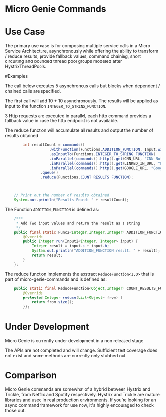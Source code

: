 Micro Genie Commands
=======


# Use Case

The primary use case is for composing multiple service calls in a Micro Service Architecture, asynchronously while offering the ability to transform / reduce results, provide fallback values, command chaining, short circuiting and bounded thread pool groups modeled after HystrixThreadPools.   


#Examples

The call below executes 5 asynchronous calls but blocks when dependent / chained calls are specified. 

The first call will add 10 + 10 asynchronously. The results will be applied as input to the function ```INTEGER_TO_STRING_FUNCTION```. 

3 Http requests are executed in parallel, each http command provides a fallback value in case the http endpoint is not available. 

The reduce function will accumulate all results and output the number of results obtained   

```java
		int resultCount = commands()
					.withFunction(Functions.ADDITION_FUNCTION, Input.with(10, 10))
					.asInputTo(Functions.INTEGER_TO_STRING_FUNCTION)
					.inParallel(commands().http().get(CNN_URL, "CNN Not Available"))
					.inParallel(commands().http().get(LINKED_IN_URL, "LinkedIn Not Available"))
					.inParallel(commands().http().get(GOOGLE_URL, "Google Not Available"))	
				.queue()
				.reduce(Functions.COUNT_RESULTS_FUNCTION);
		
		
```


```java
	// Print out the number of results obtained
	System.out.println("Results Found: " + resultCount);
```

The Function ```ADDITION_FUNCTION``` is defined as:

```java
	/***
	 * Add Two input values and return the result as a string
	 */
	public final static Func2<Integer,Integer,Integer> ADDITION_FUNCTION = new Func2<Integer,Integer,Integer>(){
		@Override
		public Integer run(Input2<Integer, Integer> input) {
			Integer result = input.a + input.b;
			System.out.println("ADDITION_FUNCTION result: " + result);
			return result;
		}
	};

```

The reduce function implements the abstract ```ReduceFunction<I,O>``` that is part of micro-genie-commands and is defined as: 

```java
	public static final ReduceFunction<Object,Integer> COUNT_RESULTS_FUNCTION = new ReduceFunction<Object, Integer>(){
		@Override
		protected Integer reduce(List<Object> from) {
			return from.size();
		}};
```



# Under Development

Micro Genie is currently under development in a non released stage

The APIs are not completed and will change. Sufficient test coverage does not exist and some methods are currently only stubbed out. 



# Comparison
Micro Genie commands are somewhat of a hybrid between Hystrix and Trickle, from Netflix and Spotify respectively. Hystrix and Trickle are mature libraries and used in real production environments. If you're looking for an async command framework for use now, it's highly encouraged to check those out.   

